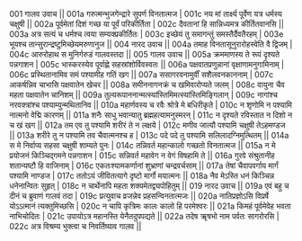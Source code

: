 001  गालव उवाच ||
001a गरुत्मन्भुजगेन्द्रारे सुपर्ण विनतात्मज |
001c नय मां तार्क्ष्य पूर्वेण यत्र धर्मस्य चक्षुषी ||
002a पूर्वमेतां दिशं गच्छ या पूर्वं परिकीर्तिता |
002c दैवतानां हि सान्निध्यमत्र कीर्तितवानसि ||
003a अत्र सत्यं च धर्मश्च त्वया सम्यक्प्रकीर्तितः |
003c इच्छेयं तु समागन्तुं समस्तैर्दैवतैरहम् |
003e भूयश्च तान्सुरान्द्रष्टुमिच्छेयमरुणानुज ||
004  नारद उवाच ||
004a तमाह विनतासूनुरारोहस्वेति वै द्विजम् |
004c आरुरोहाथ स मुनिर्गरुडं गालवस्तदा ||
005  गालव उवाच ||
005a क्रममाणस्य ते रूपं दृश्यते पन्नगाशन |
005c भास्करस्येव पूर्वाह्णे सहस्रांशोर्विवस्वतः ||
006a पक्षवातप्रणुन्नानां वृक्षाणामनुगामिनाम् |
006c प्रस्थितानामिव समं पश्यामीह गतिं खग ||
007a ससागरवनामुर्वीं सशैलवनकाननाम् |
007c आकर्षन्निव चाभासि पक्षवातेन खेचर ||
008a समीननागनक्रं च खमिवारोप्यते जलम् |
008c वायुना चैव महता पक्षवातेन चानिशम् ||
009a तुल्यरूपाननान्मत्स्यांस्तिमिमत्स्यांस्तिमिङ्गिलान् |
009c नागांश्च नरवक्त्रांश्च पश्याम्युन्मथितानिव ||
010a महार्णवस्य च रवैः श्रोत्रे मे बधिरीकृते |
010c न शृणोमि न पश्यामि नात्मनो वेद्मि कारणम् ||
011a शनैः साधु भवान्यातु ब्रह्महत्यामनुस्मरन् |
011c न दृश्यते रविस्तात न दिशो न च खं खग ||
012a तम एव तु पश्यामि शरीरं ते न लक्षये |
012c मणीव जात्यौ पश्यामि चक्षुषी तेऽहमण्डज ||
013a शरीरे तु न पश्यामि तव चैवात्मनश्च ह |
013c पदे पदे तु पश्यामि सलिलादग्निमुत्थितम् ||
014a स मे निर्वाप्य सहसा चक्षुषी शाम्यते पुनः |
014c तन्निवर्त महान्कालो गच्छतो विनतात्मज ||
015a न मे प्रयोजनं किञ्चिद्गमने पन्नगाशन |
015c सन्निवर्त महावेग न वेगं विषहामि ते ||
016a गुरवे संश्रुतानीह शतान्यष्टौ हि वाजिनाम् |
016c एकतःश्यामकर्णानां शुभ्राणां चन्द्रवर्चसाम् ||
017a तेषां चैवापवर्गाय मार्गं पश्यामि नाण्डज |
017c ततोऽयं जीवितत्यागे दृष्टो मार्गो मयात्मनः ||
018a नैव मेऽस्ति धनं किञ्चिन्न धनेनान्वितः सुहृत् |
018c न चार्थेनापि महता शक्यमेतद्व्यपोहितुम् ||
019  नारद उवाच ||
019a एवं बहु च दीनं च ब्रुवाणं गालवं तदा |
019c प्रत्युवाच व्रजन्नेव प्रहसन्विनतात्मजः ||
020a नातिप्रज्ञोऽसि विप्रर्षे योऽऽत्मानं त्यक्तुमिच्छसि |
020c न चापि कृत्रिमः कालः कालो हि परमेश्वरः ||
021a किमहं पूर्वमेवेह भवता नाभिचोदितः |
021c उपायोऽत्र महानस्ति येनैतदुपपद्यते ||
022a तदेष ॠषभो नाम पर्वतः सागरोरसि |
022c अत्र विश्रम्य भुक्त्वा च निवर्तिष्याव गालव ||
